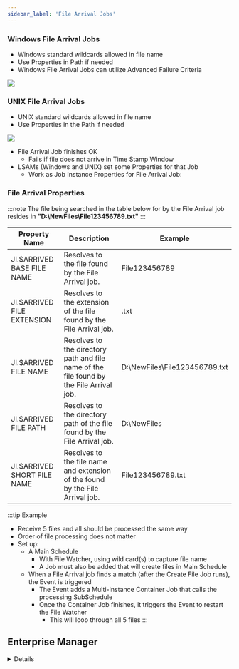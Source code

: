 ```yaml
---
sidebar_label: 'File Arrival Jobs'
---
```


### Windows File Arrival Jobs

* Windows standard wildcards allowed in file name
* Use Properties in Path if needed
* Windows File Arrival Jobs can utilize Advanced Failure Criteria

![](../static/imgbasic/File_Arrival_Windows_SM.png)

### UNIX File Arrival Jobs

* UNIX standard wildcards allowed in file name
* Use Properties in the Path if needed

![](../static/imgbasic/File_Arrival_UNIX_SM.png)

* File Arrival Job finishes OK
  * Fails if file does not arrive in Time Stamp Window
* LSAMs (Windows and UNIX) set some Properties for that Job
  * Work as Job Instance Properties for File Arrival Job:

### File Arrival Properties

:::note
The file being searched in the table below for by the File Arrival job resides in **"D:\NewFiles\File123456789.txt"**
:::

| Property Name | Description | Example |
| --- | --- | --- |
| JI.$ARRIVED BASE FILE NAME | Resolves to the file found by the File Arrival job. | File123456789 |
| JI.$ARRIVED FILE EXTENSION | Resolves to the extension of the file found by the File Arrival job. | .txt |
| JI.$ARRIVED FILE NAME | Resolves to the directory path and file name of the file found by the File Arrival job. | D:\NewFiles\File123456789.txt |
| JI.$ARRIVED FILE PATH | Resolves to the directory path of the file found by the File Arrival job. | D:\NewFiles |
| JI.$ARRIVED SHORT FILE NAME | Resolves to the file name and extension of the  found by the File Arrival job. | File123456789.txt |


:::tip Example
* Receive 5 files and all should be processed the same way
* Order of file processing does not matter
* Set up:
	* A Main Schedule
		* With File Watcher, using wild card(s) to capture file name
		* A Job must also be added that will create files in Main Schedule
	* When a File Arrival job finds a match (after the Create File Job runs), the Event is triggered
		* The Event adds a Multi-Instance Container Job that calls the processing SubSchedule
		* Once the Container Job finishes, it triggers the  Event to restart the File Watcher  
			* This will loop through all 5 files
:::

## Enterprise Manager

<details>

 Windows standard wildcards allowed in file name
* Use Properties in Path if needed

![](../static/imgbasic/441.png)

* Windows File Arrival Jobs can utilize Advanced Failure Criteria

![](../static/imgbasic/442.png)

#### UNIX File Arrival Jobs

* UNIX standard wildcards allowed in file name
* Use Properties in the Path if needed

![](../static/imgbasic/443.png)

* File Arrival Job finishes OK
	* Fails if file does not arrive in Time Stamp Window
* LSAMs (Windows and UNIX) set some Properties for that Job
	* Work as Job Instance Properties for File Arrival Job:

![](../static/imgbasic/444.png)

###### Example:

* Receive 5 files and all should be processed the same way
* Order of file processing does not matter
* Set up:
	* A Main Schedule
		* With File Watcher, using wild card(s) to capture file name
		* A Job must also be added that will create files in Main Schedule
	* When a File Arrival job finds a match (after the Create File Job runs), the Event is triggered
		* The Event adds a Multi-Instance Container Job that calls the processing SubSchedule
		* Once the Container Job finishes, it triggers the  Event to restart the File Watcher  
			* This will loop through all 5 files

</details>